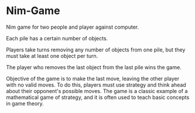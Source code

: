 # Nim-Game

Nim game for two people and player against computer.


Each pile has a certain number of objects.

Players take turns removing any number of objects from one pile, but they must take at least one object per turn.

The player who removes the last object from the last pile wins the game.

Objective of the game is to make the last move, leaving the other player with no valid moves. To do this, players must use strategy and think ahead about their opponent's possible moves. The game is a classic example of a mathematical game of strategy, and it is often used to teach basic concepts in game theory.
